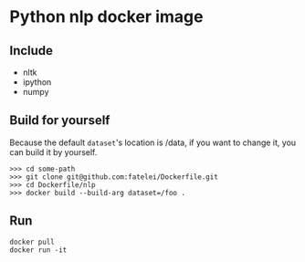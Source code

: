 # Python nlp docker image

## Include

+ nltk
+ ipython
+ numpy

## Build for yourself

Because the default `dataset`'s location is /data, if you want to change it, you can build it by yourself.

```
>>> cd some-path
>>> git clone git@github.com:fatelei/Dockerfile.git
>>> cd Dockerfile/nlp
>>> docker build --build-arg dataset=/foo .
```

## Run

```
docker pull
docker run -it
```